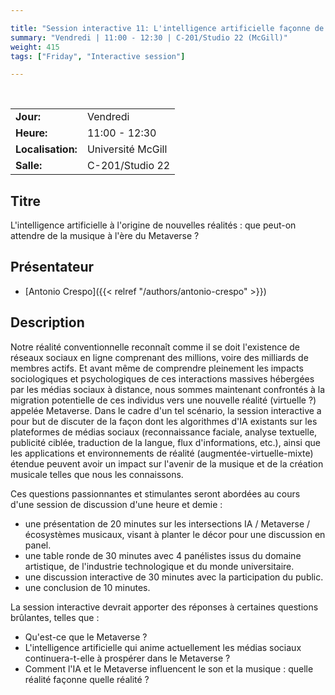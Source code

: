 ```yaml
---

title: "Session interactive 11: L'intelligence artificielle façonne de nouvelles réalités"
summary: "Vendredi | 11:00 - 12:30 | C-201/Studio 22 (McGill)"
weight: 415
tags: ["Friday", "Interactive session"]

---
```


<br>

| | |
| - | - |
| **Jour:** | Vendredi |
| **Heure:** | 11:00 - 12:30 |
| **Localisation:** | Université McGill |
| **Salle:** | C-201/Studio 22 |

## Titre

L'intelligence artificielle à l'origine de nouvelles réalités : que peut-on attendre de la musique à l'ère du Metaverse ?


## Présentateur

- [Antonio Crespo]({{< relref "/authors/antonio-crespo" >}})

## Description

Notre réalité conventionnelle reconnaît comme il se doit l'existence de réseaux sociaux en ligne comprenant des millions, voire des milliards de membres actifs. Et avant même de comprendre pleinement les impacts sociologiques et psychologiques de ces interactions massives hébergées par les médias sociaux à distance, nous sommes maintenant confrontés à la migration potentielle de ces individus vers une nouvelle réalité (virtuelle ?) appelée Metaverse. Dans le cadre d'un tel scénario, la session interactive a pour but de discuter de la façon dont les algorithmes d'IA existants sur les plateformes de médias sociaux (reconnaissance faciale, analyse textuelle, publicité ciblée, traduction de la langue, flux d'informations, etc.), ainsi que les applications et environnements de réalité (augmentée-virtuelle-mixte) étendue peuvent avoir un impact sur l'avenir de la musique et de la création musicale telles que nous les connaissons.

Ces questions passionnantes et stimulantes seront abordées au cours d'une session de discussion d'une heure et demie :

- une présentation de 20 minutes sur les intersections IA / Metaverse / écosystèmes musicaux, visant à planter le décor pour une discussion en panel.
- une table ronde de 30 minutes avec 4 panélistes issus du domaine artistique, de l'industrie technologique et du monde universitaire.
- une discussion interactive de 30 minutes avec la participation du public.
- une conclusion de 10 minutes.

La session interactive devrait apporter des réponses à certaines questions brûlantes, telles que :

- Qu'est-ce que le Metaverse ?
- L'intelligence artificielle qui anime actuellement les médias sociaux continuera-t-elle à prospérer dans le Metaverse ?
- Comment l'IA et le Metaverse influencent le son et la musique : quelle réalité façonne quelle réalité ?